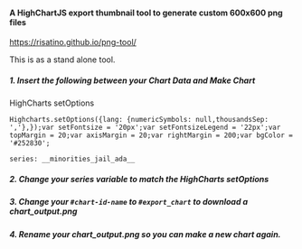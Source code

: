 #### A HighChartJS export thumbnail tool to generate custom 600x600 png files
https://risatino.github.io/png-tool/

This is as a stand alone tool. 

##### 1. Insert the following between your __Chart Data__ and __Make Chart__

HighCharts setOptions

`Highcharts.setOptions({lang: {numericSymbols: null,thousandsSep: ','},});var setFontsize = '20px';var setFontsizeLegend = '22px';var       topMargin = 20;var axisMargin = 20;var rightMargin = 200;var bgColor = '#252830';`

`series: __minorities_jail_ada__`

##### 2. Change your series variable to match the HighCharts setOptions

##### 3. Change your ```#chart-id-name``` to ```#export_chart``` to download a chart_output.png

##### 4. Rename your chart_output.png so you can make a new chart again.
